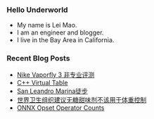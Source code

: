 ### Hello Underworld

- My name is Lei Mao.
- I am an engineer and blogger.
- I live in the Bay Area in California.


### Recent Blog Posts

<!-- BLOG-POST-LIST:START -->
- [Nike Vaporfly 3 非专业评测](https://leimao.github.io/essay/Nike-Vaporfly-3-%E9%9D%9E%E4%B8%93%E4%B8%9A%E8%AF%84%E6%B5%8B/)
- [C++ Virtual Table](https://leimao.github.io/blog/CPP-Virtual-Table/)
- [San Leandro Marina徒步](https://leimao.github.io/life/San-Leandro-Marina/)
- [世界卫生组织建议无糖甜味剂不该用于体重控制](https://leimao.github.io/essay/%E4%B8%96%E7%95%8C%E5%8D%AB%E7%94%9F%E7%BB%84%E7%BB%87%E5%BB%BA%E8%AE%AE%E6%97%A0%E7%B3%96%E7%94%9C%E5%91%B3%E5%89%82%E4%B8%8D%E8%AF%A5%E7%94%A8%E4%BA%8E%E4%BD%93%E9%87%8D%E6%8E%A7%E5%88%B6/)
- [ONNX Opset Operator Counts](https://leimao.github.io/blog/ONNX-Opset-Operator-Counts/)
<!-- BLOG-POST-LIST:END -->
